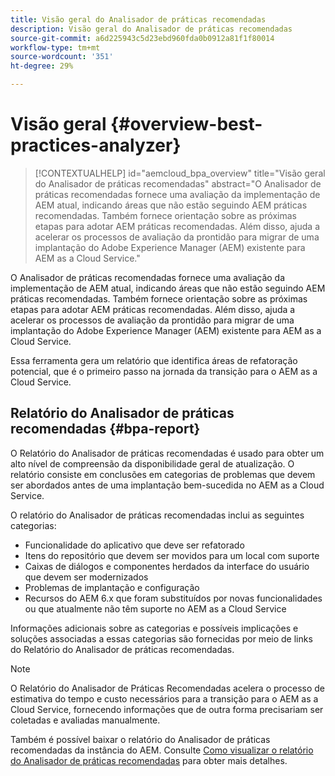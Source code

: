 ```yaml
---
title: Visão geral do Analisador de práticas recomendadas
description: Visão geral do Analisador de práticas recomendadas
source-git-commit: a6d225943c5d23ebd960fda0b0912a81f1f80014
workflow-type: tm+mt
source-wordcount: '351'
ht-degree: 29%

---
```


# Visão geral {#overview-best-practices-analyzer}

>[!CONTEXTUALHELP]
>id="aemcloud_bpa_overview"
>title="Visão geral do Analisador de práticas recomendadas"
>abstract="O Analisador de práticas recomendadas fornece uma avaliação da implementação de AEM atual, indicando áreas que não estão seguindo AEM práticas recomendadas. Também fornece orientação sobre as próximas etapas para adotar AEM práticas recomendadas. Além disso, ajuda a acelerar os processos de avaliação da prontidão para migrar de uma implantação do Adobe Experience Manager (AEM) existente para AEM as a Cloud Service."

O Analisador de práticas recomendadas fornece uma avaliação da implementação de AEM atual, indicando áreas que não estão seguindo AEM práticas recomendadas. Também fornece orientação sobre as próximas etapas para adotar AEM práticas recomendadas. Além disso, ajuda a acelerar os processos de avaliação da prontidão para migrar de uma implantação do Adobe Experience Manager (AEM) existente para AEM as a Cloud Service.

Essa ferramenta gera um relatório que identifica áreas de refatoração potencial, que é o primeiro passo na jornada da transição para o AEM as a Cloud Service.

## Relatório do Analisador de práticas recomendadas {#bpa-report}

O Relatório do Analisador de práticas recomendadas é usado para obter um alto nível de compreensão da disponibilidade geral de atualização. O relatório consiste em conclusões em categorias de problemas que devem ser abordados antes de uma implantação bem-sucedida no AEM as a Cloud Service.

O relatório do Analisador de práticas recomendadas inclui as seguintes categorias:

* Funcionalidade do aplicativo que deve ser refatorado
* Itens do repositório que devem ser movidos para um local com suporte
* Caixas de diálogos e componentes herdados da interface do usuário que devem ser modernizados
* Problemas de implantação e configuração
* Recursos do AEM 6.x que foram substituídos por novas funcionalidades ou que atualmente não têm suporte no AEM as a Cloud Service

Informações adicionais sobre as categorias e possíveis implicações e soluções associadas a essas categorias são fornecidas por meio de links do Relatório do Analisador de práticas recomendadas.

>[!NOTE]
>O Relatório do Analisador de Práticas Recomendadas acelera o processo de estimativa do tempo e custo necessários para a transição para o AEM as a Cloud Service, fornecendo informações que de outra forma precisariam ser coletadas e avaliadas manualmente.

Também é possível baixar o relatório do Analisador de práticas recomendadas da instância do AEM. Consulte [Como visualizar o relatório do Analisador de práticas recomendadas](/help/journey-migration/best-practices-analyzer/using-best-practices-analyzer.md#viewing-report) para obter mais detalhes.

